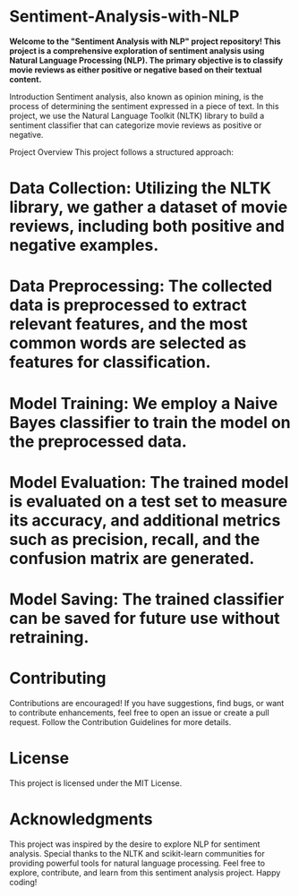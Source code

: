 # Sentiment-Analysis-with-NLP


**Welcome to the "Sentiment Analysis with NLP" project repository! This project is a comprehensive exploration of sentiment analysis using Natural Language Processing (NLP). The primary objective is to classify movie reviews as either positive or negative based on their textual content.**


Introduction
Sentiment analysis, also known as opinion mining, is the process of determining the sentiment expressed in a piece of text. In this project, we use the Natural Language Toolkit (NLTK) library to build a sentiment classifier that can categorize movie reviews as positive or negative.

Project Overview
This project follows a structured approach:

#  Data Collection: Utilizing the NLTK library, we gather a dataset of movie reviews, including both positive and negative examples.

# Data Preprocessing: The collected data is preprocessed to extract relevant features, and the most common words are selected as features for classification.

# Model Training: We employ a Naive Bayes classifier to train the model on the preprocessed data.

# Model Evaluation: The trained model is evaluated on a test set to measure its accuracy, and additional metrics such as precision, recall, and the confusion matrix are generated.

# Model Saving: The trained classifier can be saved for future use without retraining.


# **Contributing**
Contributions are encouraged! If you have suggestions, find bugs, or want to contribute enhancements, feel free to open an issue or create a pull request. Follow the Contribution Guidelines for more details.

# License
This project is licensed under the MIT License.

# Acknowledgments
This project was inspired by the desire to explore NLP for sentiment analysis.
Special thanks to the NLTK and scikit-learn communities for providing powerful tools for natural language processing.
Feel free to explore, contribute, and learn from this sentiment analysis project. Happy coding!
